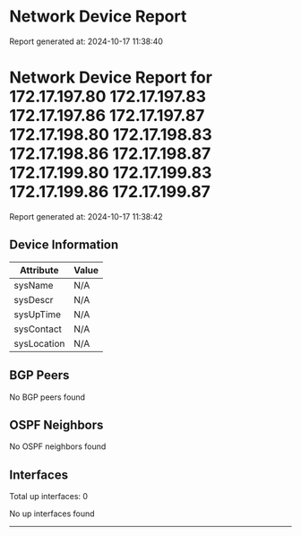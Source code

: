 # Network Device Report

Report generated at: 2024-10-17 11:38:40

# Network Device Report for 172.17.197.80 172.17.197.83 172.17.197.86 172.17.197.87 172.17.198.80 172.17.198.83 172.17.198.86 172.17.198.87 172.17.199.80 172.17.199.83 172.17.199.86 172.17.199.87

Report generated at: 2024-10-17 11:38:42

## Device Information

| Attribute | Value |
|-----------|-------|
| sysName | N/A |
| sysDescr | N/A |
| sysUpTime | N/A |
| sysContact | N/A |
| sysLocation | N/A |

## BGP Peers

No BGP peers found

## OSPF Neighbors

No OSPF neighbors found

## Interfaces

Total up interfaces: 0

No up interfaces found


---


